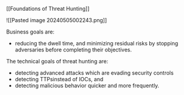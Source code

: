 [[Foundations of Threat Hunting]]

![[Pasted image 20240505002243.png]]

Business goals are: 
- reducing the dwell time, and minimizing residual risks by stopping adversaries before completing their objectives.

The technical goals of threat hunting are: 
- detecting advanced attacks which are evading security controls
- detecting TTPsinstead of IOCs, and
- detecting malicious behavior quicker and more frequently.